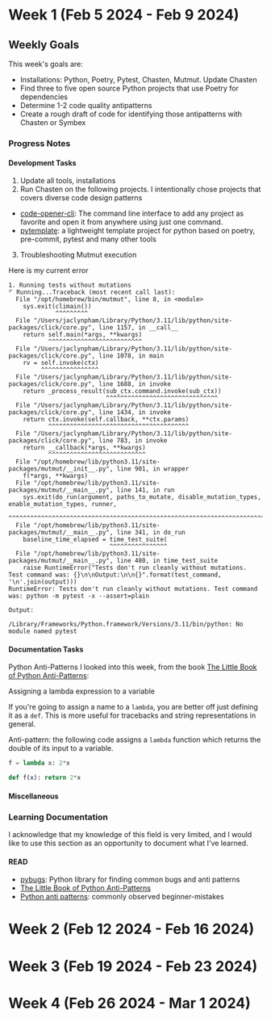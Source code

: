 # Week 1 (Feb 5 2024 - Feb 9 2024)

## Weekly Goals

This week's goals are:

- Installations: Python, Poetry, Pytest, Chasten, Mutmut. Update Chasten
- Find three to five open source Python projects that use Poetry for dependencies
- Determine 1-2 code quality antipatterns
- Create a rough draft of code for identifying those antipatterns with Chasten or Symbex

### Progress Notes

#### Development Tasks

1. Update all tools, installations
2. Run Chasten on the following projects. I intentionally chose projects that covers diverse code design patterns

- [code-opener-cli](https://github.com/AstuteSource/code-opener-cli): The command line interface to add any project as favorite and open it from anywhere using just one command.
- [pytemplate](https://github.com/clemens33/pytemplate): a lightweight template project for python based on poetry, pre-commit, pytest and many other tools

3. Troubleshooting Mutmut execution

Here is my current error

```code
1. Running tests without mutations
⠋ Running...Traceback (most recent call last):
  File "/opt/homebrew/bin/mutmut", line 8, in <module>
    sys.exit(climain())
             ^^^^^^^^^
  File "/Users/jaclynpham/Library/Python/3.11/lib/python/site-packages/click/core.py", line 1157, in __call__
    return self.main(*args, **kwargs)
           ^^^^^^^^^^^^^^^^^^^^^^^^^^
  File "/Users/jaclynpham/Library/Python/3.11/lib/python/site-packages/click/core.py", line 1078, in main
    rv = self.invoke(ctx)
         ^^^^^^^^^^^^^^^^
  File "/Users/jaclynpham/Library/Python/3.11/lib/python/site-packages/click/core.py", line 1688, in invoke
    return _process_result(sub_ctx.command.invoke(sub_ctx))
                           ^^^^^^^^^^^^^^^^^^^^^^^^^^^^^^^
  File "/Users/jaclynpham/Library/Python/3.11/lib/python/site-packages/click/core.py", line 1434, in invoke
    return ctx.invoke(self.callback, **ctx.params)
           ^^^^^^^^^^^^^^^^^^^^^^^^^^^^^^^^^^^^^^^
  File "/Users/jaclynpham/Library/Python/3.11/lib/python/site-packages/click/core.py", line 783, in invoke
    return __callback(*args, **kwargs)
           ^^^^^^^^^^^^^^^^^^^^^^^^^^^
  File "/opt/homebrew/lib/python3.11/site-packages/mutmut/__init__.py", line 901, in wrapper
    f(*args, **kwargs)
  File "/opt/homebrew/lib/python3.11/site-packages/mutmut/__main__.py", line 141, in run
    sys.exit(do_run(argument, paths_to_mutate, disable_mutation_types, enable_mutation_types, runner,
             ^^^^^^^^^^^^^^^^^^^^^^^^^^^^^^^^^^^^^^^^^^^^^^^^^^^^^^^^^^^^^^^^^^^^^^^^^^^^^^^^^^^^^^^^
  File "/opt/homebrew/lib/python3.11/site-packages/mutmut/__main__.py", line 341, in do_run
    baseline_time_elapsed = time_test_suite(
                            ^^^^^^^^^^^^^^^^
  File "/opt/homebrew/lib/python3.11/site-packages/mutmut/__main__.py", line 480, in time_test_suite
    raise RuntimeError("Tests don't run cleanly without mutations. Test command was: {}\n\nOutput:\n\n{}".format(test_command, '\n'.join(output)))
RuntimeError: Tests don't run cleanly without mutations. Test command was: python -m pytest -x --assert=plain

Output:

/Library/Frameworks/Python.framework/Versions/3.11/bin/python: No module named pytest
```

#### Documentation Tasks

Python Anti-Patterns I looked into this week, from the book [The Little Book of Python Anti-Patterns](https://docs.quantifiedcode.com/python-anti-patterns/):

Assigning a lambda expression to a variable

If you're going to assign a name to a `lambda`, you are better off just defining it as a `def`. This is more useful for tracebacks and string representations in general.

Anti-pattern: the following code assigns a `lambda` function which returns the double of its input to a variable.

```python
f = lambda x: 2*x
```

```python
def f(x): return 2*x
```

#### Miscellaneous

### Learning Documentation

I acknowledge that my knowledge of this field is very limited, and I would like to use this section as an opportunity to document what I've learned.

#### READ

- [pybugs](https://github.com/cbrentharris/pybugs): Python library for finding common bugs and anti patterns
- [The Little Book of Python Anti-Patterns](https://docs.quantifiedcode.com/python-anti-patterns/)
- [Python anti patterns](https://github.com/GalvanizeDataScience/python-anti-patterns/blob/master/beginner-mistakes.ipynb): commonly observed beginner-mistakes


# Week 2 (Feb 12 2024 - Feb 16 2024)

# Week 3 (Feb 19 2024 - Feb 23 2024)

# Week 4 (Feb 26 2024 - Mar 1 2024)